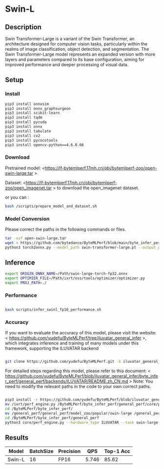 # Swin-L

## Description

Swin Transformer-Large is a variant of the Swin Transformer, an architecture designed for computer vision tasks, particularly within the realms of image classification, object detection, and segmentation. The Swin Transformer-Large model represents an expanded version with more layers and parameters compared to its base configuration, aiming for improved performance and deeper processing of visual data.

## Setup

### Install

```bash
pip3 install onnxsim
pip3 install onnx_graphsurgeon
pip3 install scikit-learn
pip3 install tqdm
pip3 install pycuda
pip3 install onnx
pip3 install tabulate
pip3 install cv2
pip3 install pycocotools
pip3 install opencv-python==4.6.0.66
```

### Download

Pretrained model: <https://lf-bytemlperf.17mh.cn/obj/bytemlperf-zoo/open-swin-large.tar  >

Dataset: <https://lf-bytemlperf.17mh.cn/obj/bytemlperf-zoo/open_imagenet.tar > to download the open_imagenet dataset.

or you can :
```bash
bash /scripts/prepare_model_and_dataset.sh

```

### Model Conversion
Please correct the paths in the following commands or files.
```bash
tar -xvf open-swin-large.tar
wget < https://github.com/bytedance/ByteMLPerf/blob/main/byte_infer_perf/general_perf/model_zoo/swin-large-torch-fp32.json >
python3 torch2onnx.py --model_path swin-transformer-large.pt --output_path swin-large-torch-fp32.onnx

```

## Inference


```bash
export ORIGIN_ONNX_NAME=/Path/swin-large-torch-fp32.onnx
export OPTIMIER_FILE=/Path/ixrt/oss/tools/optimizer/optimizer.py
export PROJ_PATH=./
```

### Performance

```bash

bash scripts/infer_swinl_fp16_performance.sh
```

### Accuracy

If you want to evaluate the accuracy of this model, please visit the website: < https://github.com/yudefu/ByteMLPerf/tree/iluvatar_general_infer >, which integrates inference and training of many models under this framework, supporting the ILUVATAR backend

```bash

git clone https://github.com/yudefu/ByteMLPerf.git -b iluvatar_general_infer
```

For detailed steps regarding this model, please refer to this document: < https://github.com/yudefu/ByteMLPerf/blob/iluvatar_general_infer/byte_infer_perf/general_perf/backends/ILUVATAR/README.zh_CN.md > Note: You need to modify the relevant paths in the code to your own correct paths.

```bash

pip3 install -r https://github.com/yudefu/ByteMLPerf/blob/iluvatar_general_infer/byte_infer_perf/general_perf/requirements.txt
mv /ixrt/perf_engine.py /ByteMLPerf/byte_infer_perf/general_perf/core/perf_engine.py
cd /ByteMLPerf/byte_infer_perf/
mv /general_perf/general_perf/model_zoo/popular/swin-large /general_perf/model_zoo/popular/swin-large
cd /ByteMLPerf/byte_infer_perf/general_perf
python3 core/perf_engine.py --hardware_type ILUVATAR --task swin-large-torch-fp32
```


## Results

Model   |BatchSize  |Precision |QPS       |Top-1 Acc  |
--------|-----------|----------|----------|-----------|
Swin-L  |    16     |   FP16   | 5.746    | 85.62     | 